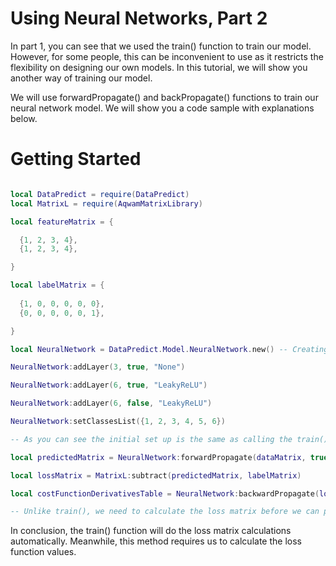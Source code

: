 # Using Neural Networks, Part 2

In part 1, you can see that we used the train() function to train our model. However, for some people, this can be inconvenient to use as it restricts the flexibility on designing our own models.
In this tutorial, we will show you another way of training our model.

We will use forwardPropagate() and backPropagate() functions to train our neural network model. We will show you a code sample with explanations below.

# Getting Started

```lua

local DataPredict = require(DataPredict)
local MatrixL = require(AqwamMatrixLibrary)

local featureMatrix = {

  {1, 2, 3, 4},
  {1, 2, 3, 4},

}

local labelMatrix = {
  
  {1, 0, 0, 0, 0, 0},
  {0, 0, 0, 0, 0, 1},

}

local NeuralNetwork = DataPredict.Model.NeuralNetwork.new() -- Creating our neural network model.

NeuralNetwork:addLayer(3, true, "None")

NeuralNetwork:addLayer(6, true, "LeakyReLU")

NeuralNetwork:addLayer(6, false, "LeakyReLU")

NeuralNetwork:setClassesList({1, 2, 3, 4, 5, 6})

-- As you can see the initial set up is the same as calling the train(). However, the difference can be seen at the code below.

local predictedMatrix = NeuralNetwork:forwardPropagate(dataMatrix, true)

local lossMatrix = MatrixL:subtract(predictedMatrix, labelMatrix)

local costFunctionDerivativesTable = NeuralNetwork:backwardPropagate(lossMatrix, true)

-- Unlike train(), we need to calculate the loss matrix before we can pass it to backwardPropagate() function.

```

In conclusion, the train() function will do the loss matrix calculations automatically. Meanwhile, this method requires us to calculate the loss function values.
